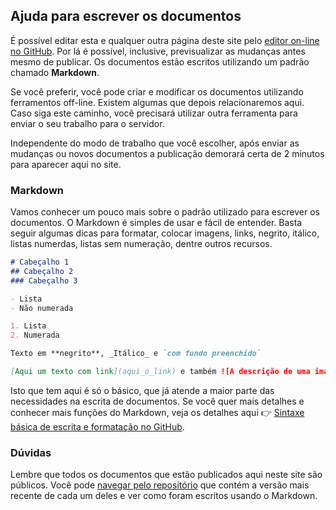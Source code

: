 ## Ajuda para escrever os documentos

É possível editar esta e qualquer outra página deste site pelo [editor on-line no GitHub](https://github.com/menurapp/public/edit/main/ajuda/README.md). Por lá é possível, inclusive, previsualizar as mudanças antes mesmo de publicar. Os documentos estão escritos utilizando um padrão chamado **Markdown**.

Se você preferir, você pode criar e modificar os documentos utilizando ferramentos off-line. Existem algumas que depois relacionaremos aqui. Caso siga este caminho, você precisará utilizar outra ferramenta para enviar o seu trabalho para o servidor.

Independente do modo de trabalho que você escolher, após enviar as mudanças ou novos documentos a publicação demorará certa de 2 minutos para aparecer aqui no site.
### Markdown

Vamos conhecer um pouco mais sobre o padrão utilizado para escrever os documentos. O Markdown é simples de usar e fácil de entender. Basta seguir algumas dicas para formatar, colocar imagens, links, negrito, itálico, listas numerdas, listas sem numeração, dentre outros recursos.

```markdown
# Cabeçalho 1
## Cabeçalho 2
### Cabeçalho 3

- Lista
- Não numerada

1. Lista
2. Numerada

Texto em **negrito**, _Itálico_ e `com fundo preenchido`

[Aqui um texto com link](aqui_o_link) e também ![A descrição de uma imagem](e_o_link_da_imagem)
```

Isto que tem aqui é só o básico, que já atende a maior parte das necessidades na escrita de documentos. Se você quer mais detalhes e conhecer mais funções do Markdown, veja os detalhes aqui 👉
 [Sintaxe básica de escrita e formatação no GitHub](https://docs.github.com/pt/get-started/writing-on-github/getting-started-with-writing-and-formatting-on-github/basic-writing-and-formatting-syntax).

### Dúvidas

Lembre que todos os documentos que estão publicados aqui neste site são públicos. Você pode [navegar pelo reposítório](https://github.com/menurapp/public) que contém a versão mais recente de cada um deles e ver como foram escritos usando o Markdown.
